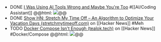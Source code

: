 - DONE [I Was Using AI Tools Wrong and Maybe You're Too](https://jitesh117.github.io/blog/i-was-using-ai-tools-wrong-and-maybe-youre-too/) #[[AI/Coding Assistant]]
  @@html: <img src="https://jitesh117.github.io/images/tools_wrong.jpg" class="article-cover" />@@
- DONE [Show HN: Stretch My Time Off – An Algorithm to Optimize Your Vacation Days (stretchmytimeoff.com)](https://news.ycombinator.com/item?id=42118039) on [[Hacker News]] #Meh
- TODO [Docker Compose Isn't Enough (tealok.tech)](https://news.ycombinator.com/item?id=42122690) on [[Hacker News]] #Docker/Compose
  @@html: <img src="https://blog.tealok.tech/post/docker-compose-isnt-enough/containers-without-compose.png" class="article-cover" />@@